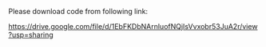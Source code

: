 Please download code from following link:

https://drive.google.com/file/d/1EbFKDbNArnluofNQjIsVvxobr53JuA2r/view?usp=sharing
